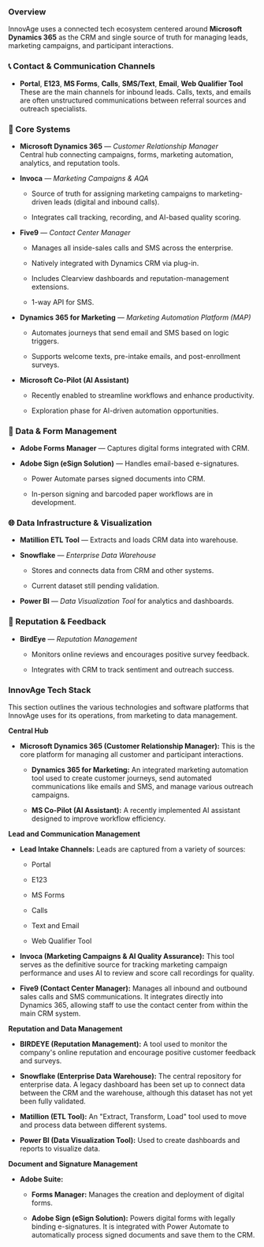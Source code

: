 ### Overview

InnovAge uses a connected tech ecosystem centered around **Microsoft Dynamics 365** as the CRM and single source of truth for managing leads, marketing campaigns, and participant interactions.

### 📞 Contact & Communication Channels

- **Portal**, **E123**, **MS Forms**, **Calls**, **SMS/Text**, **Email**, **Web Qualifier Tool**  
    These are the main channels for inbound leads. Calls, texts, and emails are often unstructured communications between referral sources and outreach specialists.
    

### 🧠 Core Systems

- **Microsoft Dynamics 365** — _Customer Relationship Manager_  
    Central hub connecting campaigns, forms, marketing automation, analytics, and reputation tools.
    
- **Invoca** — _Marketing Campaigns & AQA_
    
    - Source of truth for assigning marketing campaigns to marketing-driven leads (digital and inbound calls).
        
    - Integrates call tracking, recording, and AI-based quality scoring.
        
- **Five9** — _Contact Center Manager_
    
    - Manages all inside-sales calls and SMS across the enterprise.
        
    - Natively integrated with Dynamics CRM via plug-in.
        
    - Includes Clearview dashboards and reputation-management extensions.
        
    - 1-way API for SMS.
        
- **Dynamics 365 for Marketing** — _Marketing Automation Platform (MAP)_
    
    - Automates journeys that send email and SMS based on logic triggers.
        
    - Supports welcome texts, pre-intake emails, and post-enrollment surveys.
        
- **Microsoft Co-Pilot (AI Assistant)**
    
    - Recently enabled to streamline workflows and enhance productivity.
        
    - Exploration phase for AI-driven automation opportunities.
        

### 🧾 Data & Form Management

- **Adobe Forms Manager** — Captures digital forms integrated with CRM.
    
- **Adobe Sign (eSign Solution)** — Handles email-based e-signatures.
    
    - Power Automate parses signed documents into CRM.
        
    - In-person signing and barcoded paper workflows are in development.
        

### 🌐 Data Infrastructure & Visualization

- **Matillion ETL Tool** — Extracts and loads CRM data into warehouse.
    
- **Snowflake** — _Enterprise Data Warehouse_
    
    - Stores and connects data from CRM and other systems.
        
    - Current dataset still pending validation.
        
- **Power BI** — _Data Visualization Tool_ for analytics and dashboards.
    

### 💬 Reputation & Feedback

- **BirdEye** — _Reputation Management_
    
    - Monitors online reviews and encourages positive survey feedback.
        
    - Integrates with CRM to track sentiment and outreach success.


### InnovAge Tech Stack

This section outlines the various technologies and software platforms that InnovAge uses for its operations, from marketing to data management.

**Central Hub**

- **Microsoft Dynamics 365 (Customer Relationship Manager):** This is the core platform for managing all customer and participant interactions.
    
    - **Dynamics 365 for Marketing:** An integrated marketing automation tool used to create customer journeys, send automated communications like emails and SMS, and manage various outreach campaigns.
        
    - **MS Co-Pilot (AI Assistant):** A recently implemented AI assistant designed to improve workflow efficiency.
        

**Lead and Communication Management**

- **Lead Intake Channels:** Leads are captured from a variety of sources:
    
    - Portal
        
    - E123
        
    - MS Forms
        
    - Calls
        
    - Text and Email
        
    - Web Qualifier Tool
        
- **Invoca (Marketing Campaigns & AI Quality Assurance):** This tool serves as the definitive source for tracking marketing campaign performance and uses AI to review and score call recordings for quality.
    
- **Five9 (Contact Center Manager):** Manages all inbound and outbound sales calls and SMS communications. It integrates directly into Dynamics 365, allowing staff to use the contact center from within the main CRM system.
    

**Reputation and Data Management**

- **BIRDEYE (Reputation Management):** A tool used to monitor the company's online reputation and encourage positive customer feedback and surveys.
    
- **Snowflake (Enterprise Data Warehouse):** The central repository for enterprise data. A legacy dashboard has been set up to connect data between the CRM and the warehouse, although this dataset has not yet been fully validated.
    
- **Matillion (ETL Tool):** An "Extract, Transform, Load" tool used to move and process data between different systems.
    
- **Power BI (Data Visualization Tool):** Used to create dashboards and reports to visualize data.
    

**Document and Signature Management**

- **Adobe Suite:**
    
    - **Forms Manager:** Manages the creation and deployment of digital forms.
        
    - **Adobe Sign (eSign Solution):** Powers digital forms with legally binding e-signatures. It is integrated with Power Automate to automatically process signed documents and save them to the CRM.